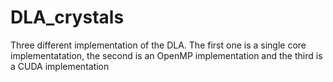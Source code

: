 # DLA_crystals
Three different implementation of the DLA.
The first one is a single core implementatation, the second is an OpenMP implementation and the third is a CUDA implementation
